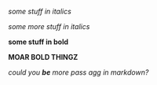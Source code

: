 *some stuff in italics*

_some more stuff in italics_

**some stuff in bold**

__MOAR BOLD THINGZ__

_could you **be** more pass agg in markdown?_
